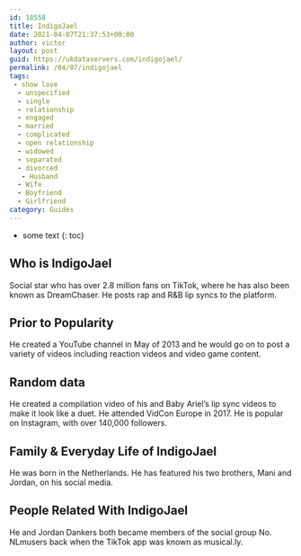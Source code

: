 ```yaml
---
id: 18558
title: IndigoJael
date: 2021-04-07T21:37:53+00:00
author: victor
layout: post
guid: https://ukdataservers.com/indigojael/
permalink: /04/07/indigojael
tags:
 - show love
  - unspecified
  - single
  - relationship
  - engaged
  - married
  - complicated
  - open relationship
  - widowed
  - separated
  - divorced
   - Husband
  - Wife
  - Boyfriend
  - Girlfriend
category: Guides
---
```


* some text
{: toc}


## Who is IndigoJael



Social star who has over 2.8 million fans on TikTok, where he has also been known as DreamChaser. He posts rap and R&B lip syncs to the platform. 

                
                
                
## Prior to Popularity



He created a YouTube channel in May of 2013 and he would go on to post a variety of videos including reaction videos and video game content. 

                
                
                
## Random data



He created a compilation video of his and Baby Ariel&#8217;s lip sync videos to make it look like a duet. He attended VidCon Europe in 2017. He is popular on Instagram, with over 140,000 followers. 

                
                
                
## Family & Everyday Life of IndigoJael



He was born in the Netherlands. He has featured his two brothers, Mani and Jordan, on his social media.

                
                
                
## People Related With IndigoJael



He and Jordan Dankers both became members of the social group No. NLmusers back when the TikTok app was known as musical.ly. 

                
              
            
          
          
          